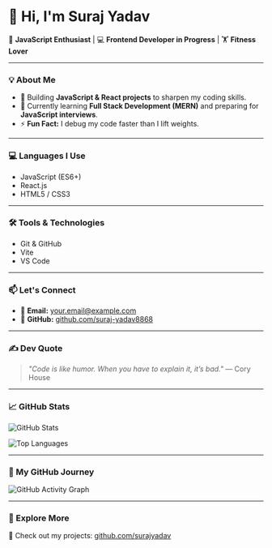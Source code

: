 # 👋 Hi, I'm **Suraj Yadav**  
🚀 **JavaScript Enthusiast** | 💻 **Frontend Developer in Progress** | 🏋️ **Fitness Lover**

---

### **💡 About Me**
- 🔭 Building **JavaScript & React projects** to sharpen my coding skills.  
- 🌱 Currently learning **Full Stack Development (MERN)** and preparing for **JavaScript interviews**.   
- ⚡ **Fun Fact:** I debug my code faster than I lift weights.  

---

### **💻 Languages I Use**
- JavaScript (ES6+)  
- React.js  
- HTML5 / CSS3  


---

### **🛠 Tools & Technologies**
- Git & GitHub  
- Vite  
- VS Code  


---

### **📫 Let's Connect**
- 📧 **Email:** [your.email@example.com](mailto:your.email@example.com)  
- 🐙 **GitHub:** [github.com/suraj-yadav8868](https://github.com/suraj-yadav8868)

---

### **✍️ Dev Quote**
> *"Code is like humor. When you have to explain it, it’s bad."* — Cory House  

---

### **📈 GitHub Stats**
![GitHub Stats](https://github-readme-stats.vercel.app/api?username=surajyadav&show_icons=true&theme=radical)

![Top Languages](https://github-readme-stats.vercel.app/api/top-langs/?username=surajyadav&layout=compact&theme=radical)

---

### **🚀 My GitHub Journey**
![GitHub Activity Graph](https://github-readme-activity-graph.vercel.app/graph?username=suraj-yadav8868&theme=react-dark)

---

### **🔗 Explore More**
🔗 Check out my projects: [github.com/surajyadav](https://github.com/surajyadav)

